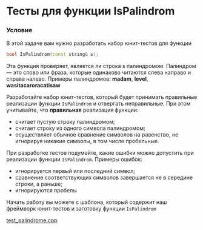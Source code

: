 # Тесты для функции IsPalindrom

### Условие

В этой задаче вам нужно разработать набор юнит-тестов для функции

```c++
bool IsPalindrom(const string& s);
```

Эта функция проверяет, является ли строка s палиндромом. Палиндром — это слово или фраза, которые одинаково читаются слева направо и справа налево. Примеры палиндромов: **madam**, **level**, **wasitacaroracatisaw**

Разработайте набор юнит-тестов, который будет принимать правильные реализации функции `IsPalindrom` и отвергать неправильные. При этом учитывайте, что **правильная** реализация функции:

* считает пустую строку палиндромом;
* считает строку из одного символа палиндромом;
* осуществляет обычное сравнение символов на равенство, не игнорируя никакие символы, в том числе пробельные.

При разработке тестов подумайте, какие ошибки можно допустить при реализации функции `IsPalindrom`. Примеры ошибок:

* игнорируется первый или последний символ;
* сравнение соответствующих символов завершается не в середине строки, а раньше;
* игнорируются пробелы

Начать работу вы можете с шаблона, который содержит наш фреймворк юнит-тестов и заготовку функции `IsPalindrom`

[test_palindrome.cpp](source/test_palindrome.cpp)

